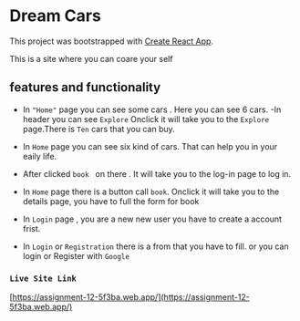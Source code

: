 # Dream Cars

This project was bootstrapped with [Create React App](https://github.com/facebook/create-react-app).

This is a site where you can coare your self

## features and functionality

-  In `"Home"` page you can see some cars  . Here you can see 6  cars.
-In header you can see `Explore` Onclick it will take you to the `Explore` page.There is `Ten` cars that you can buy.

-  In `Home` page you can see six kind of cars. That can help you in your eaily life.

-  After clicked `book ` on there . It will take you to the log-in page to log in.

-  In `Home` page there is a button call `book`. Onclick it will take you to the details page, you have to full the form for book

-  In `Login` page , you are a new new user you have to create a account frist.

-  In `Login` or `Registration` there is a from that you have to fill. or you can login or Register with `Google`


### `Live Site Link`

 [https://assignment-12-5f3ba.web.app/](https://assignment-12-5f3ba.web.app/)

